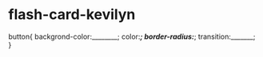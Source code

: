 # flash-card-kevilyn 
button{
backgrond-color:________;
color:_______;
border-radius:_______;
transition:_______;
}
